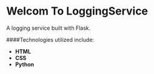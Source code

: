 # Welcom To LoggingService
A logging service built with Flask.

####Technologies utilized include:
* **HTML** 
* **CSS**
* **Python**
